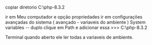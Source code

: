 copiar diretorio C:\php-8.3.2

ir em Meu computador e opção propriedades
ir em configurações avançadas do sistema ( avançado - variaveis do ambiente )
System variables -- duplo clique em Path e adicionar essa >>> C:\php-8.3.2

Terminal quando aberto ele ler todas a variaveis de ambiente.